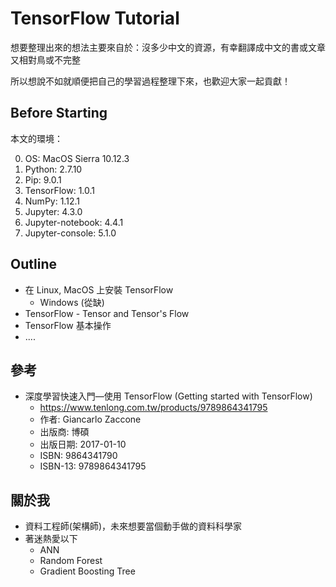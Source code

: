 # TensorFlow Tutorial

想要整理出來的想法主要來自於：沒多少中文的資源，有幸翻譯成中文的書或文章又相對鳥或不完整

所以想說不如就順便把自己的學習過程整理下來，也歡迎大家一起貢獻！

## Before Starting

本文的環境：

0. OS: MacOS Sierra 10.12.3
1. Python: 2.7.10
2. Pip: 9.0.1
3. TensorFlow: 1.0.1
4. NumPy: 1.12.1
5. Jupyter: 4.3.0
6. Jupyter-notebook: 4.4.1
7. Jupyter-console: 5.1.0

## Outline

- 在 Linux, MacOS 上安裝 TensorFlow
  - Windows (從缺)
- TensorFlow - Tensor and Tensor's Flow
- TensorFlow 基本操作
- ....

## 參考

- 深度學習快速入門—使用 TensorFlow (Getting started with TensorFlow)
  - https://www.tenlong.com.tw/products/9789864341795
  - 作者: Giancarlo Zaccone
  - 出版商: 博碩
  - 出版日期: 2017-01-10
  - ISBN: 9864341790
  - ISBN-13: 9789864341795

## 關於我

- 資料工程師(架構師)，未來想要當個動手做的資料科學家
- 著迷熱愛以下
  - ANN
  - Random Forest
  - Gradient Boosting Tree
